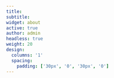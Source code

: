 ```yaml
---
title:
subtitle:
widget: about
active: true
author: admin
headless: true
weight: 20
design:
  columns: '1'
  spacing:
    padding: ['30px', '0', '30px', '0']
---
```

